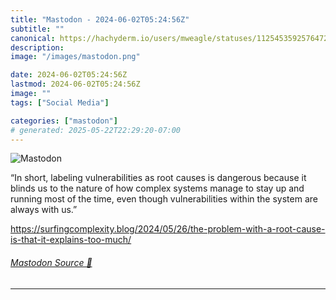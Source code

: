 ```yaml
---
title: "Mastodon - 2024-06-02T05:24:56Z"
subtitle: ""
canonical: https://hachyderm.io/users/mweagle/statuses/112545359257647258
description:
image: "/images/mastodon.png"

date: 2024-06-02T05:24:56Z
lastmod: 2024-06-02T05:24:56Z
image: ""
tags: ["Social Media"]

categories: ["mastodon"]
# generated: 2025-05-22T22:29:20-07:00
---
```

![Mastodon](/images/mastodon.png)

<p>“In short, labeling vulnerabilities as root causes is dangerous because it blinds us to the nature of how complex systems manage to stay up and running most of the time, even though vulnerabilities within the system are always with us.”</p><p><a href="https://surfingcomplexity.blog/2024/05/26/the-problem-with-a-root-cause-is-that-it-explains-too-much/" target="_blank" rel="nofollow noopener noreferrer" translate="no"><span class="invisible">https://</span><span class="ellipsis">surfingcomplexity.blog/2024/05</span><span class="invisible">/26/the-problem-with-a-root-cause-is-that-it-explains-too-much/</span></a></p>


###### [Mastodon Source 🐘](https://hachyderm.io/@mweagle/112545359257647258)

___
